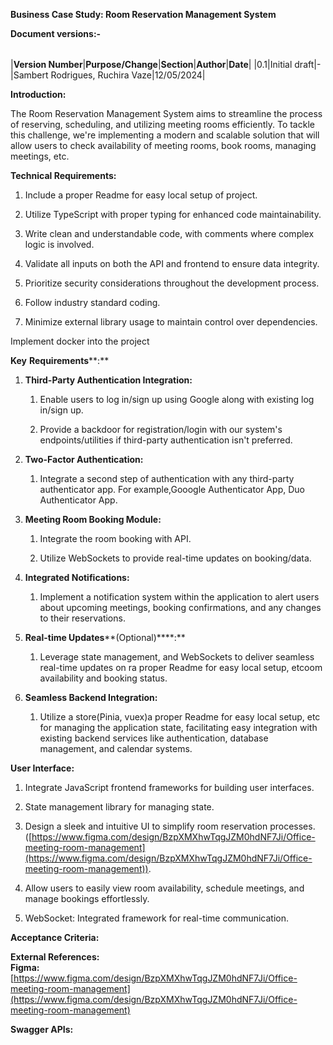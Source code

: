 ****Business Case Study: Room Reservation Management System****

  
  

**Document versions:-**

|   |   |   |   |   |
|---|---|---|---|---|
    
|**Version Number**|**Purpose/Change**|**Section**|**Author**|**Date**|
|0.1|Initial draft|-|Sambert Rodrigues, Ruchira Vaze|12/05/2024|

  
  

**Introduction:**

The Room Reservation Management System aims to streamline the process of reserving, scheduling, and utilizing meeting rooms efficiently. To tackle this challenge, we're implementing a modern and scalable solution that will allow users to check availability of meeting rooms, book rooms, managing meetings, etc.

  
  

**Technical Requirements:**

1. Include a proper Readme for easy local setup of project.
    
2. Utilize TypeScript with proper typing for enhanced code maintainability.
    
3. Write clean and understandable code, with comments where complex logic is involved.
    
4. Validate all inputs on both the API and frontend to ensure data integrity.
    
5. Prioritize security considerations throughout the development process.
    
6. Follow industry standard coding.
    
7. Minimize external library usage to maintain control over dependencies.
    

  
  

Implement docker into the project

  
  

  
  

**Key** **Requirements****:**

1. **Third-Party Authentication Integration:**
    
    1. Enable users to log in/sign up using Google along with existing log in/sign up.
        
    2. Provide a backdoor for registration/login with our system's endpoints/utilities if third-party authentication isn't preferred.
        
2. **Two-Factor Authentication:**
    
    1. Integrate a second step of authentication with any third-party authenticator app. For example,Gooogle Authenticator App, Duo Authenticator App.
        
3. **Meeting Room Booking Module:**
    
    1. Integrate the room booking with API.
        
    2. Utilize WebSockets to provide real-time updates on booking/data.
        
4. **Integrated Notifications:**
    
    1. Implement a notification system within the application to alert users about upcoming meetings, booking confirmations, and any changes to their reservations.
        
5. **Real-time Updates****(Optional)****:**
    
    1. Leverage state management, and WebSockets to deliver seamless real-time updates on ra proper Readme for easy local setup, etcoom availability and booking status.
        
6. **Seamless Backend Integration:**
    
    1. Utilize a store(Pinia, vuex)a proper Readme for easy local setup, etc for managing the application state, facilitating easy integration with existing backend services like authentication, database management, and calendar systems.
        

**User Interface:**

1. Integrate JavaScript frontend frameworks for building user interfaces.
    
2. State management library for managing state.
    
3. Design a sleek and intuitive UI to simplify room reservation processes.  
    ([https://www.figma.com/design/BzpXMXhwTqgJZM0hdNF7Ji/Office-meeting-room-management](https://www.figma.com/design/BzpXMXhwTqgJZM0hdNF7Ji/Office-meeting-room-management)).
    

5. Allow users to easily view room availability, schedule meetings, and manage bookings effortlessly.
    
6. WebSocket: Integrated framework for real-time communication.
    

**Acceptance Criteria:**

  
  

**External References:  
Figma:** [https://www.figma.com/design/BzpXMXhwTqgJZM0hdNF7Ji/Office-meeting-room-management](https://www.figma.com/design/BzpXMXhwTqgJZM0hdNF7Ji/Office-meeting-room-management)

**Swagger APIs:**